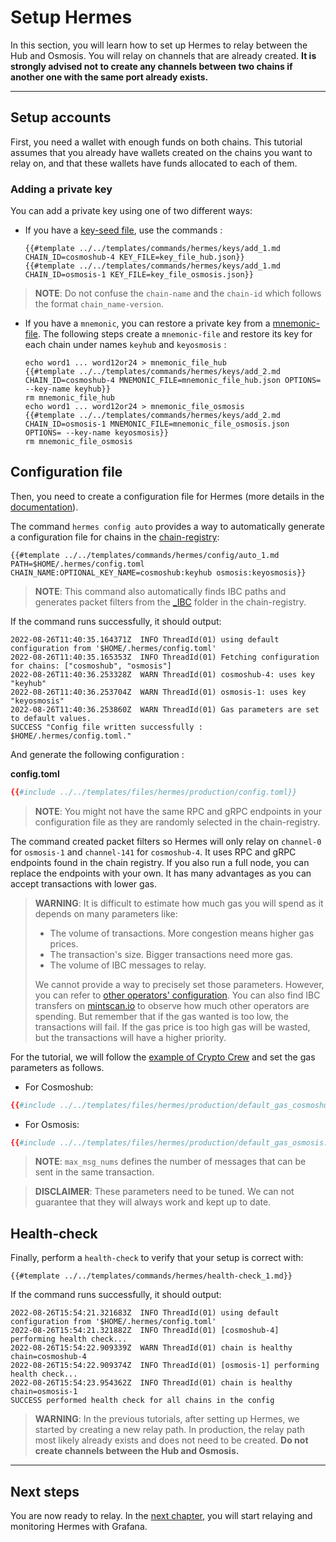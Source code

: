 # Setup Hermes

In this section, you will learn how to set up Hermes to relay between the Hub and Osmosis. You will relay on channels that are already created. **It is strongly advised not to create any channels between two chains if another one with the same port already exists.**

---

## Setup accounts

First, you need a wallet with enough funds on both chains. This tutorial assumes that you already have wallets created on the chains you want to relay on, and that these wallets have funds allocated to each of them.

### Adding a private key

You can add a private key using one of two different ways:

- If you have a [key-seed file](../../documentation/commands/keys/index.md#key-seed-file-private-key), use the commands :
    ```shell
    {{#template ../../templates/commands/hermes/keys/add_1.md CHAIN_ID=cosmoshub-4 KEY_FILE=key_file_hub.json}}
    {{#template ../../templates/commands/hermes/keys/add_1.md CHAIN_ID=osmosis-1 KEY_FILE=key_file_osmosis.json}}
    ```
>__NOTE__: Do not confuse the `chain-name` and the `chain-id` which follows the format `chain_name-version`.

- If you have a `mnemonic`, you can restore a private key from a [mnemonic-file](../../documentation/commands/keys/index.md#restore-a-private-key-to-A_CHAIN_ID-from-a-mnemonic). The following steps create a `mnemonic-file` and restore its key for each chain under names `keyhub` and `keyosmosis` :
    ```shell
    echo word1 ... word12or24 > mnemonic_file_hub
    {{#template ../../templates/commands/hermes/keys/add_2.md CHAIN_ID=cosmoshub-4 MNEMONIC_FILE=mnemonic_file_hub.json OPTIONS= --key-name keyhub}}
    rm mnemonic_file_hub
    echo word1 ... word12or24 > mnemonic_file_osmosis
    {{#template ../../templates/commands/hermes/keys/add_2.md CHAIN_ID=osmosis-1 MNEMONIC_FILE=mnemonic_file_osmosis.json OPTIONS= --key-name keyosmosis}}
    rm mnemonic_file_osmosis
    ``` 

## Configuration file

Then, you need to create a configuration file for Hermes (more details in the [documentation](../../documentation/configuration/index.md)). 

The command `hermes config auto` provides a way to automatically generate a configuration file for chains in the [chain-registry](https://github.com/cosmos/chain-registry):

```shell
{{#template ../../templates/commands/hermes/config/auto_1.md PATH=$HOME/.hermes/config.toml CHAIN_NAME:OPTIONAL_KEY_NAME=cosmoshub:keyhub osmosis:keyosmosis}}
```
>__NOTE__: This command also automatically finds IBC paths and generates packet filters from the [_IBC](https://github.com/cosmos/chain-registry/tree/master/_IBC) folder in the chain-registry.

If the command runs successfully, it should output:
```
2022-08-26T11:40:35.164371Z  INFO ThreadId(01) using default configuration from '$HOME/.hermes/config.toml'
2022-08-26T11:40:35.165353Z  INFO ThreadId(01) Fetching configuration for chains: ["cosmoshub", "osmosis"]
2022-08-26T11:40:36.253328Z  WARN ThreadId(01) cosmoshub-4: uses key "keyhub"
2022-08-26T11:40:36.253704Z  WARN ThreadId(01) osmosis-1: uses key "keyosmosis"
2022-08-26T11:40:36.253860Z  WARN ThreadId(01) Gas parameters are set to default values.
SUCCESS "Config file written successfully : $HOME/.hermes/config.toml."
```
And generate the following configuration : 

__config.toml__
```toml
{{#include ../../templates/files/hermes/production/config.toml}}
```
>__NOTE__: You might not have the same RPC and gRPC endpoints in your configuration file as they are randomly selected in the chain-registry.

The command created packet filters so Hermes will only relay on `channel-0` for `osmosis-1` and `channel-141` for `cosmoshub-4`. It uses RPC and gRPC endpoints found in the chain registry. If you also run a full node, you can replace the endpoints with your own. It has many advantages as you can accept transactions with lower gas.

>__WARNING__: It is difficult to estimate how much gas you will spend as it depends on many parameters like:
> - The volume of transactions. More congestion means higher gas prices.
> - The transaction's size. Bigger transactions need more gas. 
> - The volume of IBC messages to relay.
> 
> We cannot provide a way to precisely set those parameters. However, you can refer to [other operators' configuration](https://github.com/informalsystems/ibc-rs/discussions/2472#discussioncomment-3331695). You can also find IBC transfers on [mintscan.io](https://www.mintscan.io/cosmos/txs) to observe how much other operators are spending. But remember that if the gas wanted is too low, the transactions will fail. If the gas price is too high gas will be wasted, but the transactions will have a higher priority. 

For the tutorial, we will follow the [example of Crypto Crew](https://github.com/notional-labs/notional/blob/master/relaying/hermes/all-ibc.toml) and set the gas parameters as follows.

- For Cosmoshub:
```toml
{{#include ../../templates/files/hermes/production/default_gas_cosmoshub.toml}}
```

- For Osmosis:
```toml
{{#include ../../templates/files/hermes/production/default_gas_osmosis.toml}}
```

>__NOTE__: `max_msg_nums` defines the number of messages that can be sent in the same transaction. 

>__DISCLAIMER__: These parameters need to be tuned. We can not guarantee that they will always work and kept up to date.

## Health-check

Finally, perform a `health-check` to verify that your setup is correct with:
```shell
{{#template ../../templates/commands/hermes/health-check_1.md}}
``` 

If the command runs successfully, it should output:
```
2022-08-26T15:54:21.321683Z  INFO ThreadId(01) using default configuration from '$HOME/.hermes/config.toml'
2022-08-26T15:54:21.321882Z  INFO ThreadId(01) [cosmoshub-4] performing health check...
2022-08-26T15:54:22.909339Z  WARN ThreadId(01) chain is healthy chain=cosmoshub-4
2022-08-26T15:54:22.909374Z  INFO ThreadId(01) [osmosis-1] performing health check...
2022-08-26T15:54:23.954362Z  INFO ThreadId(01) chain is healthy chain=osmosis-1
SUCCESS performed health check for all chains in the config
```

>__WARNING__: In the previous tutorials, after setting up Hermes, we started by creating a new relay path. In production, the relay path most likely already exists and does not need to be created. **Do not create channels between the Hub and Osmosis.**

---

## Next steps

You are now ready to relay. In the [next chapter](./start-relaying.md), you will start relaying and monitoring Hermes with Grafana.
